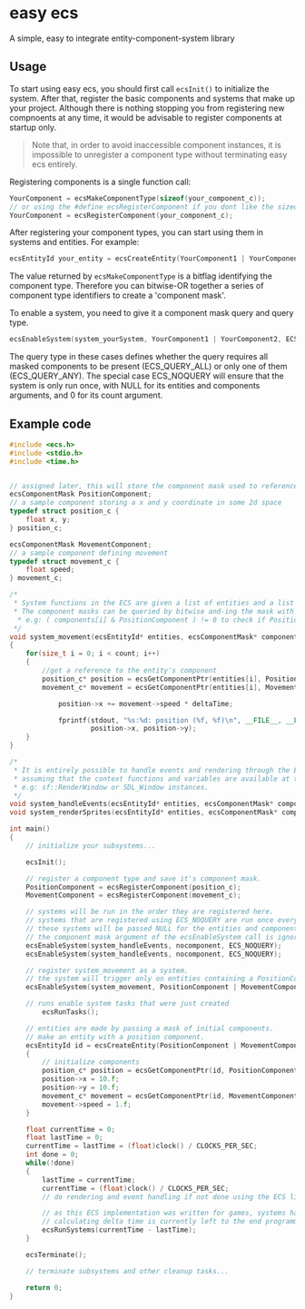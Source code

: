 # easy ecs
A simple, easy to integrate entity-component-system library

## Usage
To start using easy ecs, you should first call `ecsInit()` to initialize the system. After that, register the basic components and systems that make up your project. Although there is nothing stopping you from registering new compnoents at any time, it would be advisable to register components at startup only.

> Note that, in order to avoid inaccessible component instances, it is impossible to unregister a component type without terminating easy ecs entirely.

Registering components is a single function call:

``` cpp
YourComponent = ecsMakeComponentType(sizeof(your_component_c));
// or using the #define ecsRegisterComponent if you dont like the sizeof(...) call
YourComponent = ecsRegisterComponent(your_component_c);
```

After registering your component types, you can start using them in systems and entities. For example:

``` cpp
ecsEntityId your_entity = ecsCreateEntity(YourComponent1 | YourComponent2);
```

The value returned by `ecsMakeComponentType` is a bitflag identifying the component type. Therefore you can bitwise-OR together a series of component type identifiers to create a 'component mask'.

To enable a system, you need to give it a component mask query and query type.

``` cpp
ecsEnableSystem(system_yourSystem, YourComponent1 | YourComponent2, ECS_QUERY_ALL);
```
The query type in these cases defines whether the query requires all masked components to be present (ECS_QUERY_ALL) or only one of them (ECS_QUERY_ANY). The special case ECS_NOQUERY will ensure that the system is only run once, with NULL for its entities and components arguments, and 0 for its count argument.

## Example code
``` cpp
#include <ecs.h>
#include <stdio.h>
#include <time.h>


// assigned later, this will store the component mask used to reference this component
ecsComponentMask PositionComponent;
// a sample component storing a x and y coordinate in some 2d space 
typedef struct position_c {
	float x, y;
} position_c;

ecsComponentMask MovementComponent;
// a sample component defining movement
typedef struct movement_c {
	float speed;
} movement_c;

/*
 * System functions in the ECS are given a list of entities and a list of their corresponding component masks.
 * The component masks can be queried by bitwise and-ing the mask with the mask given by ecsMakeComponent.
  * e.g: ( components[i] & PositionComponent ) != 0 to check if PositionComponent exists on entities[i].
 */
void system_movement(ecsEntityId* entities, ecsComponentMask* components, size_t count, float deltaTime)
{
	for(size_t i = 0; i < count; i++)
	{
		//get a reference to the entity's component
		position_c* position = ecsGetComponentPtr(entities[i], PositionComponent);
		movement_c* movement = ecsGetComponentPtr(entities[i], MovementComponent);

        	position->x += movement->speed * deltaTime;

        	fprintf(stdout, "%s:%d: position (%f, %f)\n", __FILE__, __LINE__,
                	position->x, position->y);
	}	
}

/*
 * It is entirely possible to handle events and rendering through the ECS library,
 * assuming that the context functions and variables are available at this scope.
 * e.g: sf::RenderWindow or SDL_Window instances.
 */
void system_handleEvents(ecsEntityId* entities, ecsComponentMask* components, size_t count, float deltaTime) {}
void system_renderSprites(ecsEntityId* entities, ecsComponentMask* components, size_t count, float deltaTime) {}

int main()
{
	// initialize your subsystems...

	ecsInit();

	// register a component type and save it's component mask.
	PositionComponent = ecsRegisterComponent(position_c);
	MovementComponent = ecsRegisterComponent(movement_c);

	// systems will be run in the order they are registered here.
	// systems that are registered using ECS_NOQUERY are run once every frame.	
	// these systems will be passed NULL for the entities and components arguments, 0 for count and deltaTime as normal.
	// the component mask argument of the ecsEnableSystem call is ignored.
	ecsEnableSystem(system_handleEvents, nocomponent, ECS_NOQUERY);
	ecsEnableSystem(system_handleEvents, nocomponent, ECS_NOQUERY);

	// register system_movement as a system.
	// the system will trigger only on entities containing a PositionComponent and a MovementComponent.
	ecsEnableSystem(system_movement, PositionComponent | MovementComponent, ECS_QUERY_ALL);

	// runs enable system tasks that were just created
    	ecsRunTasks();

	// entities are made by passing a mask of initial components.
	// make an entity with a position component.
	ecsEntityId id = ecsCreateEntity(PositionComponent | MovementComponent);
	{
		// initialize components
		position_c* position = ecsGetComponentPtr(id, PositionComponent);
		position->x = 10.f;
		position->y = 10.f;
		movement_c* movement = ecsGetComponentPtr(id, MovementComponent);
		movement->speed = 1.f;
	}

	float currentTime = 0;
	float lastTime = 0;
	currentTime = lastTime = (float)clock() / CLOCKS_PER_SEC;
	int done = 0;
	while(!done)
	{
		lastTime = currentTime;
		currentTime = (float)clock() / CLOCKS_PER_SEC;
		// do rendering and event handling if not done using the ECS library...

		// as this ECS implementation was written for games, systems have the requirement of knowing the delta time.
		// calculating delta time is currently left to the end programmer.
		ecsRunSystems(currentTime - lastTime);
	}

	ecsTerminate();

	// terminate subsystems and other cleanup tasks...

	return 0;
}
```
